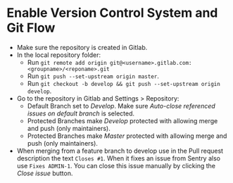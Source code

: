# Enable Version Control System and Git Flow

- Make sure the repository is created in Gitlab.
- In the local repository folder:
    - Run `git remote add origin git@<username>.gitlab.com:<groupname>/<reponame>.git`
    - Run `git push --set-upstream origin master`.
    - Run `git checkout -b develop && git push --set-upstream origin develop`.
- Go to the repository in Gitlab and Settings > Repository:
    - Default Branch set to *Develop*. Make sure *Auto-close referenced issues on default branch* is selected.
    - Protected Branches make *Develop* protected with allowing merge and push (only maintainers).
    - Protected Branches make *Master* protected with allowing merge and push (only maintainers).
- When merging from a feature branch to develop use in the Pull request description the text `Closes #1`. When it fixes an issue from Sentry also use `Fixes ADMIN-1`. You can close this issue manually by clicking the *Close issue* button.
